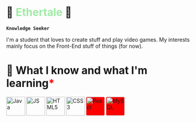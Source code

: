 # 🌴 <span style="color: #9eeba5">Ethertale</span> 🌴

**`Knowledge Seeker`**

I'm a student that loves to create stuff and play video games. My interests mainly focus on the Front-End
stuff of things (for now).

# 📖 What I know and what I'm learning<span style="color: red">*</span>
<img align="left" alt="Java" width="50px" src="https://cdn.jsdelivr.net/gh/devicons/devicon@latest/icons/java/java-original.svg">
<img align="left" alt="JS" width="50px" src="https://cdn.jsdelivr.net/gh/devicons/devicon@latest/icons/javascript/javascript-original.svg">
<img align="left" alt="HTML5" width="50px" src="https://cdn.jsdelivr.net/gh/devicons/devicon@latest/icons/html5/html5-original.svg">
<img align="left" alt="CSS3" width="50px" src="https://cdn.jsdelivr.net/gh/devicons/devicon@latest/icons/css3/css3-original.svg">
<img align="left" alt="React" width="50px" style="background-color: red; border-radius: 5px" src="https://cdn.jsdelivr.net/gh/devicons/devicon@latest/icons/react/react-original.svg">
<img align="left" alt="MySQL" width="50px" style="background-color: red; border-radius: 5px" src="https://cdn.jsdelivr.net/gh/devicons/devicon@latest/icons/mysql/mysql-original.svg">


